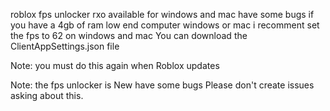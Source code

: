 roblox fps unlocker rxo available for windows and mac have some bugs if you have a 4gb of ram low end computer windows or mac i recomment set the fps to 62 on windows and mac You can download the ClientAppSettings.json file


Note: you must do this again when Roblox updates

Note: the fps unlocker is New have some bugs Please don't create issues asking about this.
